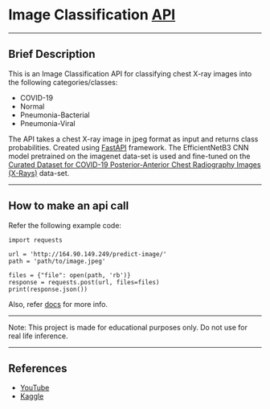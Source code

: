 # Image Classification [API](http://164.90.149.249)

---

## Brief Description

This is an Image Classification API for classifying chest X-ray images into the following categories/classes:

- COVID-19
- Normal
- Pneumonia-Bacterial
- Pneumonia-Viral

The API takes a chest X-ray image in jpeg format as input and returns class probabilities. Created using [FastAPI](https://fastapi.tiangolo.com/) framework.
The EfficientNetB3 CNN model pretrained on the imagenet data-set is used and fine-tuned on the 
[Curated Dataset for COVID-19 Posterior-Anterior Chest Radiography Images (X-Rays)](https://data.mendeley.com/datasets/9xkhgts2s6/3) data-set.

---

## How to make an api call

Refer the following example code:

```
import requests

url = 'http://164.90.149.249/predict-image/'
path = 'path/to/image.jpeg'

files = {"file": open(path, 'rb')}
response = requests.post(url, files=files)
print(response.json())
```

Also, refer [docs](http://164.90.149.249/docs) for more info.

---

Note: This project is made for educational purposes only. Do not use for real life inference.

---

## References

- [YouTube](https://youtu.be/0sOvCWFmrtA)
- [Kaggle](https://www.kaggle.com/code/gpiosenka/pneumonia-f1-score-86)
